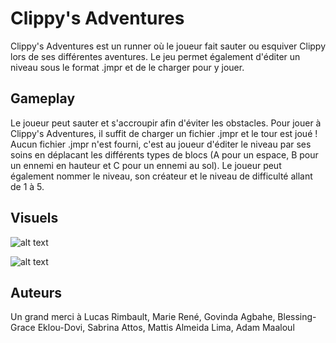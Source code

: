 # Clippy's Adventures
Clippy's Adventures est un runner où le joueur fait sauter ou esquiver Clippy lors de ses différentes aventures. Le jeu permet également d'éditer un niveau sous le format .jmpr et de le charger pour y jouer.

## Gameplay
Le joueur peut sauter et s'accroupir afin d'éviter les obstacles. Pour jouer à Clippy's Adventures, il suffit de charger un fichier .jmpr et le tour est joué !
Aucun fichier .jmpr n'est fourni, c'est au joueur d'éditer le niveau par ses soins en déplacant les différents types de blocs (A pour un espace, B pour un ennemi en hauteur et C pour un ennemi au sol). Le joueur peut également nommer le niveau, son créateur et le niveau de difficulté allant de 1 à 5.

## Visuels

![alt text](/clippy/images/clippy%20screen%20%231.png)

![alt text](/clippy/images/clippyingame.png)

## Auteurs
Un grand merci à Lucas Rimbault, Marie René, Govinda Agbahe, Blessing-Grace Eklou-Dovi, Sabrina Attos, Mattis Almeida Lima, Adam Maaloul